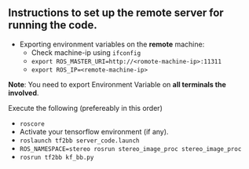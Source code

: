 ## Instructions to set up the remote server for running the code.

* Exporting environment variables on the **remote** machine:  
    * Check machine-ip using `ifconfig`
    * `export ROS_MASTER_URI=http://<romote-machine-ip>:11311`
    * `export ROS_IP=<remote-machine-ip>`

**Note**: You need to export Environment Variable on **all terminals the involved**.

Execute the following (prefereably in this order)
* `roscore`  
* Activate your tensorflow environment (if any).
* `roslaunch tf2bb server_code.launch`
* `ROS_NAMESPACE=stereo rosrun stereo_image_proc stereo_image_proc`
* `rosrun tf2bb kf_bb.py`
